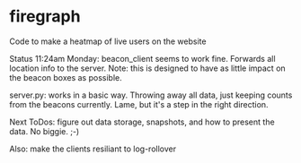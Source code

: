 firegraph
=========

Code to make a heatmap of live users on the website

Status 11:24am Monday:
beacon_client seems to work fine.  Forwards all location info to the server.
Note: this is designed to have as little impact on the beacon boxes as
possible.  

server.py: works in a basic way.  Throwing away all data, just keeping counts
from the beacons currently.  Lame, but it's a step in the right direction.

Next ToDos:
figure out data storage, snapshots, and how to present the data. No biggie. ;-)

Also: make the clients resiliant to log-rollover
